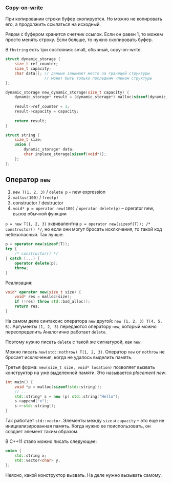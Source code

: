 ### Copy-on-write

При копировании строки буфер скопируется. 
Но можно не копировать его, а продолжить ссылаться на исходный.

Рядом с буфером хранится счетчик ссылок. 
Если он равен 1, то можем просто менять строку.
Если больше, то нужно скопировать буфер.

В `fbstring` есть три состояния: small, обычный, copy-on-write.

```cpp
struct dynamic_storage {
    size_t ref_counter;
    size_t capacity;
    char data[]; // данные занимают место за границей структуры
                 // может быть только последним членом структуры
};

dynamic_storage new_dynamic_storage(size_t capacity) {
    dynamic_storage* result = (dynamic_storage*) malloc(sizeof(dynamic_storage) + sizeof(char) * capacity);
    
    result->ref_counter = 1;
    result->capacity = capacity;
    
    return result;
}

struct string {
    size_t size;
    union {
        dynamic_storage* data;
        char inplace_storage[sizeof(void*)];
    };
};
```

## Оператор `new`

1. `new T(1, 2, 3)` / `delete p` – new expression
1. `malloc(100)` / `free(p)`
1. constructor / destructor
1. `void* p = operator new(100)` / `operator delete(p)` – operator new, вызов обычной функции

`p = new T(1, 2, 3)` эквивалентна `p = operator new(sizeof(T)); /* constructor() */`, 
но если они могут бросать исключения, то такой код небезопасный. Так лучше:
```cpp
p = operator new(sizeof(T));
try {
    /* constructor() */
} catch (...) {
    operator delete(p);
    throw;
}
```

Реализация:
```cpp
void* operator new(size_t size) {
    void* res = malloc(size);
    if (!res) throw std::bad_alloc();
    return res;
}
```

На самом деле синтаксис оператора `new` другой: `new (1, 2, 3) T(4, 5, 6)`. 
Аргументы `(1, 2, 3)` передаются оператору `new`, который можно переопределить
Аналогично работает `delete`.

Поэтому нужно писать `delete` с такой же сигнатурой, как `new`.

Можно писать `new(std::nothrow) T(1, 2, 3)`. 
Оператор `new` от `nothrow` не бросает исключения, когда не удалось выделить память.

Третья форма: `new(size_t size, void* location)` позволяет вызвать конструктор на уже выделенной памяти.
Это называется _placement new_. 

```cpp
int main() {
    void *p = malloc(sizeof(std::string));
    // ...
    std::string* s = new (p) std::string("Hello");
    s->append("x");
    s->~std::string();
}
```

Так работает `std::vector`. Элементы между `size` и `capacity` – это еще не инициализированная память.
Когда нужно ее поиспользовать, он создает элемент таким образом.

В C++11 стало можно писать следующее:
```cpp
union {
    std::string x;
    std::vector<char> y;
};
```
Неясно, какой конструктор вызвать. На деле нужно вызывать самому.

